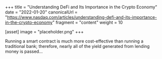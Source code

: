 +++
title = "Understanding DeFi and Its Importance in the Crypto Economy"
date = "2022-01-20"
canonicalUrl = "https://www.nasdaq.com/articles/understanding-defi-and-its-importance-in-the-crypto-economy"
fragment = "content"
weight = 10

[asset]
    image = "placeholder.png"
+++

Running a smart contract is much more cost-effective than running a 
traditional bank; therefore, nearly all of the yield generated from lending 
money is passed...
